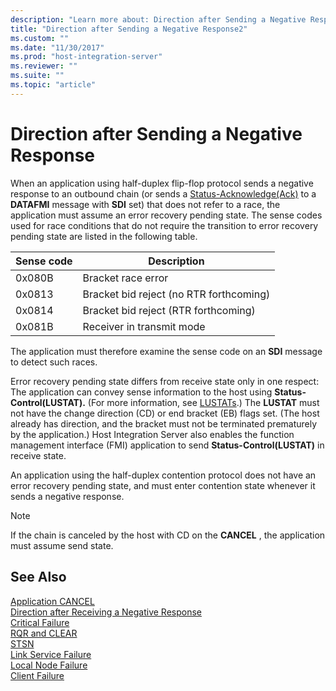 ```yaml
---
description: "Learn more about: Direction after Sending a Negative Response"
title: "Direction after Sending a Negative Response2"
ms.custom: ""
ms.date: "11/30/2017"
ms.prod: "host-integration-server"
ms.reviewer: ""
ms.suite: ""
ms.topic: "article"
---
```

# Direction after Sending a Negative Response
When an application using half-duplex flip-flop protocol sends a negative response to an outbound chain (or sends a [Status-Acknowledge(Ack)](./status-acknowledge-ack-2.md) to a **DATAFMI** message with **SDI** set) that does not refer to a race, the application must assume an error recovery pending state. The sense codes used for race conditions that do not require the transition to error recovery pending state are listed in the following table.  
  
|Sense code|Description|  
|----------------|-----------------|  
|0x080B|Bracket race error|  
|0x0813|Bracket bid reject (no RTR forthcoming)|  
|0x0814|Bracket bid reject (RTR forthcoming)|  
|0x081B|Receiver in transmit mode|  
  
 The application must therefore examine the sense code on an **SDI** message to detect such races.  
  
 Error recovery pending state differs from receive state only in one respect: The application can convey sense information to the host using **Status-Control(LUSTAT).** (For more information, see [LUSTATs](../core/lustats]1.md).) The **LUSTAT** must not have the change direction (CD) or end bracket (EB) flags set. (The host already has direction, and the bracket must not be terminated prematurely by the application.) Host Integration Server also enables the function management interface (FMI) application to send **Status-Control(LUSTAT)** in receive state.  
  
 An application using the half-duplex contention protocol does not have an error recovery pending state, and must enter contention state whenever it sends a negative response.  
  
> [!NOTE]
>  If the chain is canceled by the host with CD on the **CANCEL** , the application must assume send state.  
  
## See Also  
 [Application CANCEL](../core/application-cancel2.md)   
 [Direction after Receiving a Negative Response](../core/direction-after-receiving-a-negative-response1.md)   
 [Critical Failure](../core/critical-failure2.md)   
 [RQR and CLEAR](../core/rqr-and-clear1.md)   
 [STSN](../core/stsn2.md)   
 [Link Service Failure](../core/link-service-failure1.md)   
 [Local Node Failure](../core/local-node-failure2.md)   
 [Client Failure](../core/client-failure1.md)
